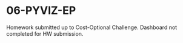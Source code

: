 # 06-PYVIZ-EP
Homework submitted up to Cost-Optional Challenge. Dashboard not completed for HW submission.
